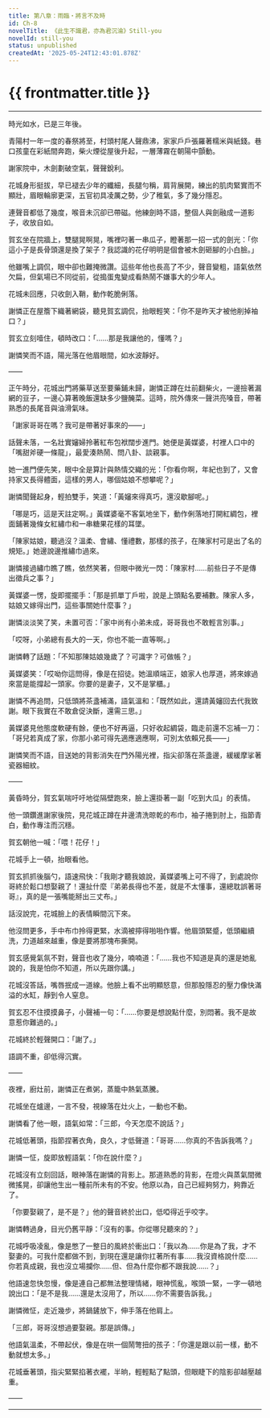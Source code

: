 ```yaml
---
title: 第八章：雨臨・將言不及時
id: Ch-8
novelTitle: 《此生不識君，亦為君沉淪》Still-you
novelId: still-you
status: unpublished
createdAt: '2025-05-24T12:43:01.878Z'
---
```


# {{ frontmatter.title }}

<script setup>
import { useData } from 'vitepress'
const { frontmatter } = useData()
// 如果需要 withBase，可以取消註解下一行
// import { withBase } from 'vitepress'
</script>

---

時光如水，已是三年後。

青陽村一年一度的春祭將至，村頭村尾人聲鼎沸，家家戶戶張羅著糯米與紙錢。巷口孩童在彩紙間奔跑，柴火煙從屋後升起，一層薄霧在朝陽中顫動。

謝家院中，木劍劃破空氣，聲聲銳利。

花城身形挺拔，早已褪去少年的纖細，長腿勻稱，肩背展開，練出的肌肉緊實而不顯壯，眉眼輪廓更深，五官初具凌厲之勢，少了稚氣，多了幾分隱忍。

連聲音都低了幾度，喉音未沉卻已帶磁。他練劍時不語，整個人與劍融成一道影子，收放自如。

賀玄坐在院牆上，雙腿晃啊晃，嘴裡叼著一串瓜子，瞪著那一招一式的劍光：「你這小子是長骨頭還是換了架子？我認識的花仔明明是個會被木劍砸腳的小白臉。」

他雖嘴上調侃，眼中卻也難掩微讚。這些年他也長高了不少，聲音變粗，語氣依然欠扁，但氣場已不同從前，從搗蛋鬼變成看熱鬧不嫌事大的少年人。

花城未回應，只收劍入鞘，動作乾脆俐落。

謝憐正在屋簷下織著網袋，聽見賀玄調侃，抬眼輕笑：「你不是昨天才被他削掉袖口？」

賀玄立刻噎住，頓時改口：「……那是我讓他的，懂嗎？」

謝憐笑而不語，陽光落在他眉眼間，如水波靜好。

——

正午時分，花城出門將藥草送至要藥鋪未歸，謝憐正蹲在灶前翻柴火，一邊撿著漏網的豆子，一邊心算著晚飯還缺多少鹽醃菜。這時，院外傳來一聲洪亮嗓音，帶著熟悉的長尾音與油滑氣味。

「謝家哥哥在嗎？我可是帶著好事來的——」

話聲未落，一名壯實嬸婦拎著紅布包袱闊步進門。她便是黃媒婆，村裡人口中的「嘴甜斧硬一條龍」，最愛湊熱鬧、問八卦、談親事。

她一進門便先笑，眼中全是算計與熱情交織的光：「你看你啊，年紀也到了，又會持家又長得體面，這樣的男人，哪個姑娘不想攀呢？」

謝憐聞聲起身，輕拍雙手，笑道：「黃嬸來得真巧，還沒歇腳呢。」

「哪是巧，這是天註定啊。」黃媒婆毫不客氣地坐下，動作俐落地打開紅綢包，裡面鋪著幾條女紅繡巾和一串糖果花樣的耳墜。

「陳家姑娘，聽過沒？溫柔、會繡、懂禮數，那樣的孩子，在陳家村可是出了名的規矩。」她邊說邊推繡巾過來。

謝憐接過繡巾瞧了瞧，依然笑著，但眼中微光一閃：「陳家村……前些日子不是傳出徵兵之事？」

黃媒婆一愣，旋即擺擺手：「那是抓單丁戶啦，說是上頭點名要補數。陳家人多，姑娘又嫁得出門，這些事關她什麼事？」

謝憐淡淡笑了笑，未置可否：「家中尚有小弟未成，哥哥我也不敢輕言別事。」

「哎呀，小弟總有長大的一天，你也不能一直等啊。」

謝憐轉了話題：「不知那陳姑娘幾歲了？可識字？可做帳？」

黃媒婆笑：「哎呦你這問得，像是在招徒。她溫順端正，娘家人也厚道，將來嫁過來當是能撐起一頭家。你要的是妻子，又不是掌櫃。」

謝憐不再追問，只低頭將茶盞補滿，語氣溫和：「既然如此，還請黃嬸回去代我致謝。眼下我實在不敢倉促決斷，還需三思。」

黃媒婆見他態度軟硬有餘，便也不好再逼，只好收起綢袋，臨走前還不忘補一刀：「哥兒若真成了家，你那小弟可得先適應適應啊，可別太依賴兄長——」

謝憐笑而不語，目送她的背影消失在門外陽光裡，指尖卻落在茶盞邊，緩緩摩挲著瓷器細紋。

——

黃昏時分，賀玄氣喘吁吁地從隔壁跑來，臉上還掛著一副「吃到大瓜」的表情。

他一頭鑽進謝家後院，見花城正蹲在井邊清洗晾乾的布巾，袖子捲到肘上，指節青白，動作專注而沉穩。

賀玄朝他一喊：「喂！花仔！」

花城手上一頓，抬眼看他。

賀玄抓抓後腦勺，語速飛快：「我剛才聽我娘說，黃媒婆嘴上可不得了，到處說你哥終於鬆口想娶親了！還扯什麼『弟弟長得也不差，就是不太懂事，還總耽誤著哥哥』，真的是一張嘴能掰出三丈布。」

話沒說完，花城臉上的表情瞬間沉下來。

他沒問更多，手中布巾拎得更緊，水滴被擰得啪啪作響。他眉頭緊蹙，低頭繼續洗，力道越來越重，像是要將那塊布撕開。

賀玄感覺氣氛不對，聲音也收了幾分，喃喃道：「……我也不知道是真的還是她亂說的，我是怕你不知道，所以先跟你講。」

花城沒答話，嘴唇抿成一道線。他臉上看不出明顯怒意，但那股隱忍的壓力像快滿溢的水缸，靜到令人窒息。

賀玄忍不住摸摸鼻子，小聲補一句：「……你要是想說點什麼，別悶著。我不是故意惹你難過的。」

花城終於輕聲開口：「謝了。」

語調不重，卻低得沉實。


——

夜裡，廚灶前，謝憐正在煮粥，蒸籠中熱氣蒸騰。

花城坐在爐邊，一言不發，視線落在灶火上，一動也不動。

謝憐看了他一眼，語氣如常：「三郎，今天怎麼不說話？」

花城低著頭，指節捏著衣角，良久，才低聲道：「哥哥……你真的不告訴我嗎？」

謝憐一怔，旋即放輕語氣：「你在說什麼？」

花城沒有立刻回話，眼神落在謝憐的背影上。那道熟悉的背影，在燈火與蒸氣間微微搖晃，卻讓他生出一種前所未有的不安。他原以為，自己已經夠努力，夠靠近了。

「你要娶親了，是不是？」他的聲音終於出口，低啞得近乎咬字。

謝憐轉過身，目光仍舊平靜：「沒有的事。你從哪兒聽來的？」

花城呼吸凌亂，像是憋了一整日的風終於衝出口：「我以為……你是為了我，才不娶妻的。可我什麼都做不到，到現在還是讓你扛著所有事……我沒資格說什麼……你若真成親，我也沒立場攔你……但、但為什麼你都不跟我說……？」

他語速忽快忽慢，像是連自己都無法整理情緒，眼神慌亂，喉頭一緊，一字一頓地說出口：「是不是我……還是太沒用了，所以……你不需要告訴我。」

謝憐微怔，走近幾步，將鍋鏟放下，伸手落在他肩上。

「三郎，哥哥沒想過要娶親。那是誤傳。」

他語氣溫柔，不帶起伏，像是在哄一個鬧彆扭的孩子：「你還是跟以前一樣，動不動就想太多。」

花城垂著頭，指尖緊緊掐著衣襬，半晌，輕輕點了點頭，但眼睫下的陰影卻越壓越重。

——




---

